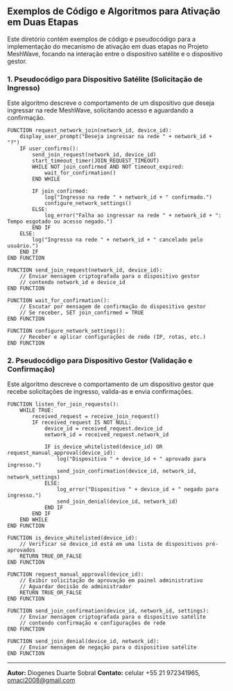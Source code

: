 

## Exemplos de Código e Algoritmos para Ativação em Duas Etapas

Este diretório contém exemplos de código e pseudocódigo para a implementação do mecanismo de ativação em duas etapas no Projeto MeshWave, focando na interação entre o dispositivo satélite e o dispositivo gestor.

### 1. Pseudocódigo para Dispositivo Satélite (Solicitação de Ingresso)

Este algoritmo descreve o comportamento de um dispositivo que deseja ingressar na rede MeshWave, solicitando acesso e aguardando a confirmação.

```pseudocode
FUNCTION request_network_join(network_id, device_id):
    display_user_prompt("Deseja ingressar na rede " + network_id + "?")
    IF user_confirms():
        send_join_request(network_id, device_id)
        start_timeout_timer(JOIN_REQUEST_TIMEOUT)
        WHILE NOT join_confirmed AND NOT timeout_expired:
            wait_for_confirmation()
        END WHILE

        IF join_confirmed:
            log("Ingresso na rede " + network_id + " confirmado.")
            configure_network_settings()
        ELSE:
            log_error("Falha ao ingressar na rede " + network_id + ": Tempo esgotado ou acesso negado.")
        END IF
    ELSE:
        log("Ingresso na rede " + network_id + " cancelado pelo usuário.")
    END IF
END FUNCTION

FUNCTION send_join_request(network_id, device_id):
    // Enviar mensagem criptografada para o dispositivo gestor
    // contendo network_id e device_id
END FUNCTION

FUNCTION wait_for_confirmation():
    // Escutar por mensagem de confirmação do dispositivo gestor
    // Se receber, SET join_confirmed = TRUE
END FUNCTION

FUNCTION configure_network_settings():
    // Receber e aplicar configurações de rede (IP, rotas, etc.)
END FUNCTION
```

### 2. Pseudocódigo para Dispositivo Gestor (Validação e Confirmação)

Este algoritmo descreve o comportamento de um dispositivo gestor que recebe solicitações de ingresso, valida-as e envia confirmações.

```pseudocode
FUNCTION listen_for_join_requests():
    WHILE TRUE:
        received_request = receive_join_request()
        IF received_request IS NOT NULL:
            device_id = received_request.device_id
            network_id = received_request.network_id

            IF is_device_whitelisted(device_id) OR request_manual_approval(device_id):
                log("Dispositivo " + device_id + " aprovado para ingresso.")
                send_join_confirmation(device_id, network_id, network_settings)
            ELSE:
                log_error("Dispositivo " + device_id + " negado para ingresso.")
                send_join_denial(device_id, network_id)
            END IF
        END IF
    END WHILE
END FUNCTION

FUNCTION is_device_whitelisted(device_id):
    // Verificar se device_id está em uma lista de dispositivos pré-aprovados
    RETURN TRUE_OR_FALSE
END FUNCTION

FUNCTION request_manual_approval(device_id):
    // Exibir solicitação de aprovação em painel administrativo
    // Aguardar decisão do administrador
    RETURN TRUE_OR_FALSE
END FUNCTION

FUNCTION send_join_confirmation(device_id, network_id, settings):
    // Enviar mensagem criptografada para o dispositivo satélite
    // contendo confirmação e configurações de rede
END FUNCTION

FUNCTION send_join_denial(device_id, network_id):
    // Enviar mensagem de negação para o dispositivo satélite
END FUNCTION
```

---

**Autor:** Diogenes Duarte Sobral
**Contato:** celular +55 21 972341965, omaci2008@gmail.com


